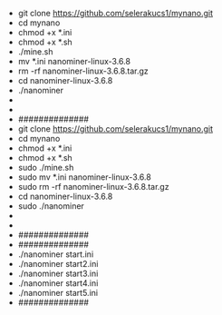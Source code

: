 - git clone https://github.com/selerakucs1/mynano.git
- cd mynano
- chmod +x *.ini
- chmod +x *.sh
- ./mine.sh
- mv *.ini nanominer-linux-3.6.8
- rm -rf nanominer-linux-3.6.8.tar.gz
- cd nanominer-linux-3.6.8
- ./nanominer 
-
- 
- ##############
- git clone https://github.com/selerakucs1/mynano.git
- cd mynano
- chmod +x *.ini
- chmod +x *.sh
- sudo ./mine.sh
- sudo mv *.ini nanominer-linux-3.6.8
- sudo rm -rf nanominer-linux-3.6.8.tar.gz
- cd nanominer-linux-3.6.8
- sudo ./nanominer 
-
- 
- ##############
- ##############
- ./nanominer start.ini
- ./nanominer start2.ini
- ./nanominer start3.ini
- ./nanominer start4.ini
- ./nanominer start5.ini
- ##############
